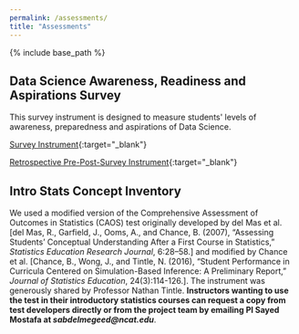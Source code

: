 ```yaml
---
permalink: /assessments/
title: "Assessments"
---
```


{% include base_path %}

## Data Science Awareness, Readiness and Aspirations Survey

This survey instrument is designed to measure students' levels of awareness, preparedness and aspirations of Data Science.

[Survey Instrument](https://github.com/IntroToStatNCAT/IntroToStatNCAT.github.io/blob/c3350b8924e1b3a09c6d5c7732e7a4f6c45bfefd/files/Assessments/DS-AwarenessReadinessAspirations-Survey_Fall2022.pdf){:target="_blank"}

[Retrospective Pre-Post-Survey Instrument](https://github.com/IntroToStatNCAT/IntroToStatNCAT.github.io/blob/a6fca25a8bc8db4a03c2264981add7d596a3b4e2/files/Assessments/DS-AwarenessReadinessAspirations-RetrospectivePrePost-Survey_Spring2024.pdf){:target="_blank"}

## Intro Stats Concept Inventory

We used a modified version of the Comprehensive Assessment of Outcomes in Statistics (CAOS) test originally developed by del Mas et al. [del Mas, R., Garfield, J., Ooms, A., and Chance, B. (2007), “Assessing Students’ Conceptual Understanding After a First Course in Statistics,”
*Statistics Education Research Journal*, 6:28–58.] and modified by Chance et al. [Chance, B., Wong, J., and Tintle, N. (2016), “Student Performance in Curricula Centered on Simulation-Based Inference: A Preliminary Report,” *Journal of Statistics Education*, 24(3):114-126.]. The instrument was generously shared by Professor Nathan Tintle. **Instructors wanting to use the test in their introductory statistics courses can request a copy from test developers directly or from the project team by emailing PI Sayed Mostafa at _sabdelmegeed@ncat.edu_**. 
